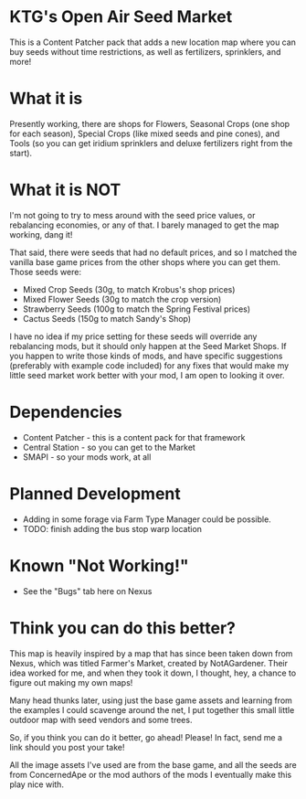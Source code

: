# KTG's Open Air Seed Market

This is a Content Patcher pack that adds a new location map where you can buy seeds without time restrictions, as well as fertilizers, sprinklers, and more!

# What it is

Presently working, there are shops for Flowers, Seasonal Crops (one shop for each season), Special Crops (like mixed seeds and pine cones), and Tools (so you can get iridium sprinklers and deluxe fertilizers right from the start).

# What it is NOT

I'm not going to try to mess around with the seed price values, or rebalancing economies, or any of that. I barely managed to get the map working, dang it!

That said, there were seeds that had no default prices, and so I matched the vanilla base game prices from the other shops where you can get them. Those seeds were: 

- Mixed Crop Seeds (30g, to match Krobus's shop prices)
- Mixed Flower Seeds (30g to match the crop version)
- Strawberry Seeds (100g to match the Spring Festival prices)
- Cactus Seeds (150g to match Sandy's Shop)

I have no idea if my price setting for these seeds will override any rebalancing mods, but it should only happen at the Seed Market Shops. If you happen to write those kinds of mods, and have specific suggestions (preferably with example code included) for any fixes that would make my little seed market work better with your mod, I am open to looking it over. 

# Dependencies

- Content Patcher - this is a content pack for that framework
- Central Station - so you can get to the Market
- SMAPI - so your mods work, at all

# Planned Development

- Adding in some forage via Farm Type Manager could be possible.
- TODO: finish adding the bus stop warp location

# Known "Not Working!"

- See the "Bugs" tab here on Nexus

# Think you can do this better?

This map is heavily inspired by a map that has since been taken down from Nexus, which was titled Farmer's Market, created by NotAGardener. Their idea worked for me, and when they took it down, I thought, hey, a chance to figure out making my own maps! 

Many head thunks later, using just the base game assets and learning from the examples I could scavenge around the net, I put together this small little outdoor map with seed vendors and some trees. 

So, if you think you can do it better, go ahead! Please! In fact, send me a link should you post your take! 

All the image assets I've used are from the base game, and all the seeds are from ConcernedApe or the mod authors of the mods I eventually make this play nice with. 